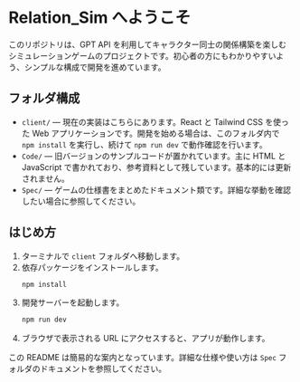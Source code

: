 # Relation_Sim へようこそ

このリポジトリは、GPT API を利用してキャラクター同士の関係構築を楽しむシミュレーションゲームのプロジェクトです。初心者の方にもわかりやすいよう、シンプルな構成で開発を進めています。

## フォルダ構成

- `client/` — 現在の実装はこちらにあります。React と Tailwind CSS を使った Web アプリケーションです。開発を始める場合は、このフォルダ内で `npm install` を実行し、続けて `npm run dev` で動作確認を行います。
- `Code/` — 旧バージョンのサンプルコードが置かれています。主に HTML と JavaScript で書かれており、参考資料として残しています。基本的には更新されません。
- `Spec/` — ゲームの仕様書をまとめたドキュメント類です。詳細な挙動を確認したい場合に参照してください。

## はじめ方

1. ターミナルで `client` フォルダへ移動します。
2. 依存パッケージをインストールします。
   ```bash
   npm install
   ```
3. 開発サーバーを起動します。
   ```bash
   npm run dev
   ```
4. ブラウザで表示される URL にアクセスすると、アプリが動作します。

この README は簡易的な案内となっています。詳細な仕様や使い方は `Spec` フォルダのドキュメントを参照してください。
